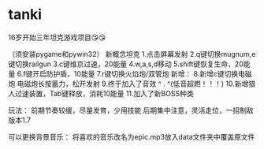 # tanki
16岁开始三年坦克游戏项目😘😘


（须安装pygame和pywin32）
新概念坦克
1.点击屏幕发射
2.q键切换mugnum,e键切换railgun
3.c键维京过速，20能量
4.w,a,s,d移动
5.shift键恢复生命，20能量
6.f键开启防护盾，10能量
7.r键切换火焰炮/双管炮
新增：
8.新增c键切换电磁炮
  电磁炮长按蓄力，松开发射
9.终于加入了音效 ^ . ^(低音超燃！！！)
10.新增猎人过速装置，Tab键释放，消耗10能量
11.加入了新BOSS种类

玩法：
前期节奏较缓，尽量发育，少用技能
后期集中注意，灵活走位，一招制敌
版本1.7

可以更换背景音乐：
将喜欢的音乐改名为epic.mp3放入data文件夹中覆盖原文件
